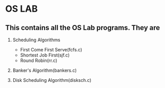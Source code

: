 # OS LAB

## This contains all the OS Lab programs. They are
1. Scheduling Algorithms  
   - First Come First Serve(fcfs.c)  
    - Shortest Job First(sjf.c)  
    - Round Robin(rr.c)  

2. Banker's Algorithm(bankers.c)

3. Disk Scheduling Algorithm(disksch.c)